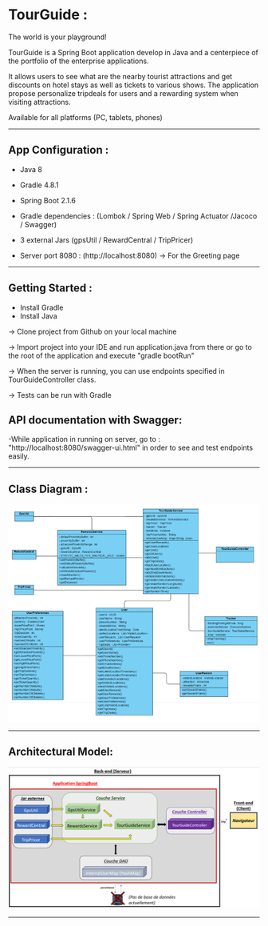 
# TourGuide :

The world is your playground!

TourGuide is a Spring Boot application develop in Java and a centerpiece of the portfolio of the enterprise applications.

It allows users to see what are the nearby tourist attractions and get discounts on hotel stays as well as tickets to various shows. The application propose personalize tripdeals for users and a rewarding system when visiting attractions.

Available for all platforms (PC, tablets, phones)

-------------------------------------------------------------------------------------------------------------------------------------

## App Configuration :

- Java 8
- Gradle 4.8.1
- Spring Boot 2.1.6
- Gradle dependencies : (Lombok / Spring Web / Spring Actuator /Jacoco / Swagger)
- 3 external Jars (gpsUtil / RewardCentral / TripPricer)

- Server port 8080 : (http://localhost:8080) -> For the Greeting page

-------------------------------------------------------------------------------------------------------------------------------------

## Getting Started :

- Install Gradle
- Install Java

-> Clone project from Github on your local machine

-> Import project into your IDE and run application.java from there or go to the root of the application and execute "gradle bootRun"

-> When the server is running, you can use endpoints specified in TourGuideController class.

-> Tests can be run with Gradle

## API documentation with Swagger:

-While application in running on server, go to : "http://localhost:8080/swagger-ui.html" in order to see and test endpoints easily.

-------------------------------------------------------------------------------------------------------------------------------------

## Class Diagram :

![Class Diagram](TourGuide/src/main/resources/images/classDiagram.png)

-------------------------------------------------------------------------------------------------------------------------------------

## Architectural Model:

![Architectural Model](TourGuide/src/main/resources/images/architectureSchema.png)

-------------------------------------------------------------------------------------------------------------------------------------